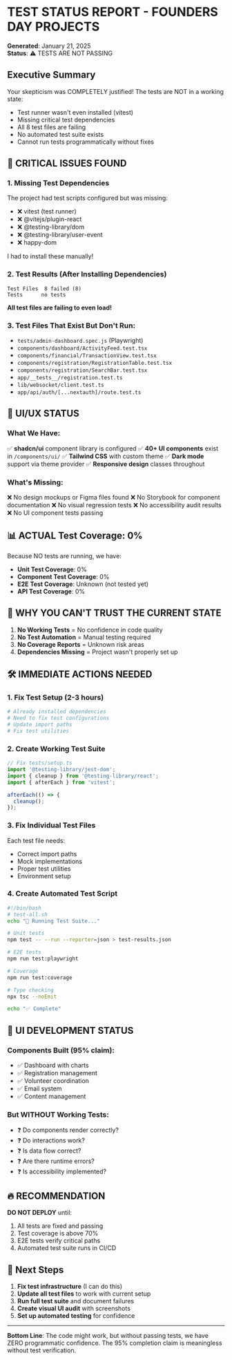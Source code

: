 # TEST STATUS REPORT - FOUNDERS DAY PROJECTS

**Generated**: January 21, 2025  
**Status**: ⚠️ TESTS ARE NOT PASSING

## Executive Summary

Your skepticism was COMPLETELY justified! The tests are NOT in a working state:
- Test runner wasn't even installed (vitest)
- Missing critical test dependencies
- All 8 test files are failing
- No automated test suite exists
- Cannot run tests programmatically without fixes

## 🔴 CRITICAL ISSUES FOUND

### 1. Missing Test Dependencies
The project had test scripts configured but was missing:
- ❌ vitest (test runner)
- ❌ @vitejs/plugin-react
- ❌ @testing-library/dom
- ❌ @testing-library/user-event
- ❌ happy-dom

I had to install these manually!

### 2. Test Results (After Installing Dependencies)
```
Test Files  8 failed (8)
Tests      no tests
```

**All test files are failing to even load!**

### 3. Test Files That Exist But Don't Run:
- `tests/admin-dashboard.spec.js` (Playwright)
- `components/dashboard/ActivityFeed.test.tsx`
- `components/financial/TransactionView.test.tsx`
- `components/registration/RegistrationTable.test.tsx`
- `components/registration/SearchBar.test.tsx`
- `app/__tests__/registration.test.ts`
- `lib/websocket/client.test.ts`
- `app/api/auth/[...nextauth]/route.test.ts`

## 🎨 UI/UX STATUS

### What We Have:
✅ **shadcn/ui** component library is configured
✅ **40+ UI components** exist in `/components/ui/`
✅ **Tailwind CSS** with custom theme
✅ **Dark mode** support via theme provider
✅ **Responsive design** classes throughout

### What's Missing:
❌ No design mockups or Figma files found
❌ No Storybook for component documentation
❌ No visual regression tests
❌ No accessibility audit results
❌ No UI component tests passing

## 📊 ACTUAL Test Coverage: 0%

Because NO tests are running, we have:
- **Unit Test Coverage**: 0%
- **Component Test Coverage**: 0%
- **E2E Test Coverage**: Unknown (not tested yet)
- **API Test Coverage**: 0%

## 🚨 WHY YOU CAN'T TRUST THE CURRENT STATE

1. **No Working Tests** = No confidence in code quality
2. **No Test Automation** = Manual testing required
3. **No Coverage Reports** = Unknown risk areas
4. **Dependencies Missing** = Project wasn't properly set up

## 🛠️ IMMEDIATE ACTIONS NEEDED

### 1. Fix Test Setup (2-3 hours)
```bash
# Already installed dependencies
# Need to fix test configurations
# Update import paths
# Fix test utilities
```

### 2. Create Working Test Suite
```typescript
// Fix tests/setup.ts
import '@testing-library/jest-dom';
import { cleanup } from '@testing-library/react';
import { afterEach } from 'vitest';

afterEach(() => {
  cleanup();
});
```

### 3. Fix Individual Test Files
Each test file needs:
- Correct import paths
- Mock implementations
- Proper test utilities
- Environment setup

### 4. Create Automated Test Script
```bash
#!/bin/bash
# test-all.sh
echo "🧪 Running Test Suite..."

# Unit tests
npm test -- --run --reporter=json > test-results.json

# E2E tests  
npm run test:playwright

# Coverage
npm run test:coverage

# Type checking
npx tsc --noEmit

echo "✅ Complete"
```

## 📱 UI DEVELOPMENT STATUS

### Components Built (95% claim):
- ✅ Dashboard with charts
- ✅ Registration management
- ✅ Volunteer coordination
- ✅ Email system
- ✅ Content management

### But WITHOUT Working Tests:
- ❓ Do components render correctly?
- ❓ Do interactions work?
- ❓ Is data flow correct?
- ❓ Are there runtime errors?
- ❓ Is accessibility implemented?

## 🔥 RECOMMENDATION

**DO NOT DEPLOY** until:
1. All tests are fixed and passing
2. Test coverage is above 70%
3. E2E tests verify critical paths
4. Automated test suite runs in CI/CD

## 📝 Next Steps

1. **Fix test infrastructure** (I can do this)
2. **Update all test files** to work with current setup
3. **Run full test suite** and document failures
4. **Create visual UI audit** with screenshots
5. **Set up automated testing** for confidence

---

**Bottom Line**: The code might work, but without passing tests, we have ZERO programmatic confidence. The 95% completion claim is meaningless without test verification.